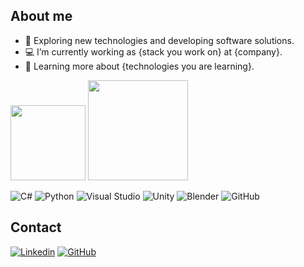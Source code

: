<!--
**xofanna/xofanna** is a ✨ _special_ ✨ repository because its `README.md` (this file) appears on your GitHub profile.

Here are some ideas to get you started:

- 🔭 I’m currently working on ...
- 🌱 I’m currently learning ...
- 👯 I’m looking to collaborate on ...
- 🤔 I’m looking for help with ...
- 💬 Ask me about ...
- 📫 How to reach me: ...
- 😄 Pronouns: ...
- ⚡ Fun fact: ...
-->

## About me

- 🚀 Exploring new technologies and developing software solutions.
- 💻 I’m currently working as {stack you work on} at {company}.
- 📖 Learning more about {technologies you are learning}.
  
<div>
<img height="120em" src="https://github-readme-stats.vercel.app/api/top-langs/?username=xofanna&layout=compact&count_private=true&theme=dracula"/>
<img height="160em" src="https://github-readme-stats.vercel.app/api?username=xofanna&show_icons=true&count_private=true&theme=dracula"/>
</div>

![C#](https://img.shields.io/badge/-C%23-333333?style=flat&logoColor=007ACC)
![Python](https://img.shields.io/badge/-Python-333333?style=flat&logoColor=007ACC)
![Visual Studio](https://img.shields.io/badge/-Visual%20Studio-333333?style=flat&logoColor=007ACC)
![Unity](https://img.shields.io/badge/-Unity-333333?style=flat&logoColor=007ACC)
![Blender](https://img.shields.io/badge/-Blender-333333?style=flat&logoColor=007ACC)
![GitHub](https://img.shields.io/badge/-GitHub-333333?style=flat&logo=github)

## Contact

[![Linkedin](https://img.shields.io/badge/-username-blue?style=flat-square&logo=Linkedin&logoColor=white&link=LINK-DO-SEU-LINKEDIN)](LINK-DO-SEU-LINKEDIN)
[![GitHub](https://img.shields.io/github/followers/xofanna?label=follow&style=social)](https://github.com/xofanna)

